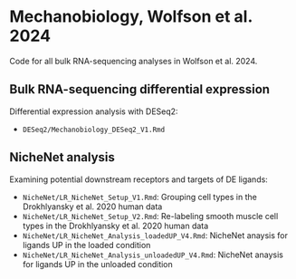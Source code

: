 # Mechanobiology, Wolfson et al. 2024
Code for all bulk RNA-sequencing analyses in Wolfson et al. 2024.

## Bulk RNA-sequencing differential expression
Differential expression analysis with DESeq2:
- `DESeq2/Mechanobiology_DESeq2_V1.Rmd`

## NicheNet analysis
Examining potential downstream receptors and targets of DE ligands:
- `NicheNet/LR_NicheNet_Setup_V1.Rmd`: Grouping cell types in the Drokhlyansky et al. 2020 human data
- `NicheNet/LR_NicheNet_Setup_V2.Rmd`: Re-labeling smooth muscle cell types in the Drokhlyansky et al. 2020 human data
- `NicheNet/LR_NicheNet_Analysis_loadedUP_V4.Rmd`: NicheNet anaysis for ligands UP in the loaded condition
- `NicheNet/LR_NicheNet_Analysis_unloadedUP_V4.Rmd`: NicheNet anaysis for ligands UP in the unloaded condition
